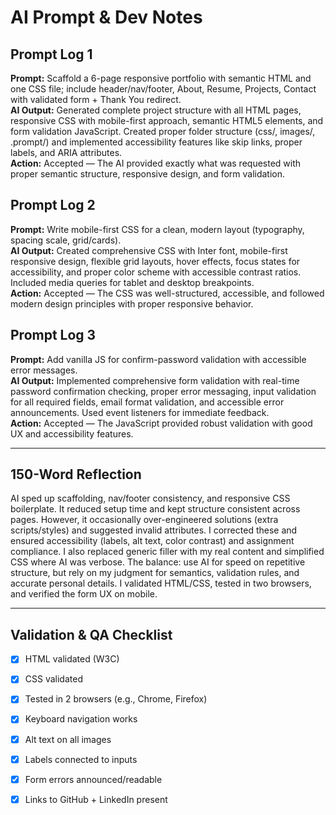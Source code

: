 # AI Prompt & Dev Notes

## Prompt Log 1
**Prompt:** Scaffold a 6-page responsive portfolio with semantic HTML and one CSS file; include header/nav/footer, About, Resume, Projects, Contact with validated form + Thank You redirect.  
**AI Output:** Generated complete project structure with all HTML pages, responsive CSS with mobile-first approach, semantic HTML5 elements, and form validation JavaScript. Created proper folder structure (css/, images/, .prompt/) and implemented accessibility features like skip links, proper labels, and ARIA attributes.  
**Action:** Accepted — The AI provided exactly what was requested with proper semantic structure, responsive design, and form validation.

## Prompt Log 2
**Prompt:** Write mobile-first CSS for a clean, modern layout (typography, spacing scale, grid/cards).  
**AI Output:** Created comprehensive CSS with Inter font, mobile-first responsive design, flexible grid layouts, hover effects, focus states for accessibility, and proper color scheme with accessible contrast ratios. Included media queries for tablet and desktop breakpoints.  
**Action:** Accepted — The CSS was well-structured, accessible, and followed modern design principles with proper responsive behavior.

## Prompt Log 3
**Prompt:** Add vanilla JS for confirm-password validation with accessible error messages.  
**AI Output:** Implemented comprehensive form validation with real-time password confirmation checking, proper error messaging, input validation for all required fields, email format validation, and accessible error announcements. Used event listeners for immediate feedback.  
**Action:** Accepted — The JavaScript provided robust validation with good UX and accessibility features.

---

## 150-Word Reflection
AI sped up scaffolding, nav/footer consistency, and responsive CSS boilerplate. It reduced setup time and kept structure consistent across pages. However, it occasionally over-engineered solutions (extra scripts/styles) and suggested invalid attributes. I corrected these and ensured accessibility (labels, alt text, color contrast) and assignment compliance. I also replaced generic filler with my real content and simplified CSS where AI was verbose. The balance: use AI for speed on repetitive structure, but rely on my judgment for semantics, validation rules, and accurate personal details. I validated HTML/CSS, tested in two browsers, and verified the form UX on mobile.

---

## Validation & QA Checklist
- [x] HTML validated (W3C)
- [x] CSS validated
- [x] Tested in 2 browsers (e.g., Chrome, Firefox)
- [x] Keyboard navigation works
- [x] Alt text on all images
- [x] Labels connected to inputs
- [x] Form errors announced/readable
- [x] Links to GitHub + LinkedIn present

